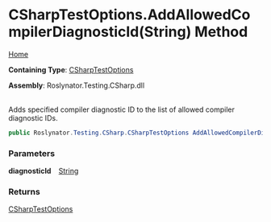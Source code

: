 # CSharpTestOptions\.AddAllowedCompilerDiagnosticId\(String\) Method

[Home](../../../../../README.md)

**Containing Type**: [CSharpTestOptions](../README.md)

**Assembly**: Roslynator\.Testing\.CSharp\.dll

\
Adds specified compiler diagnostic ID to the list of allowed compiler diagnostic IDs\.

```csharp
public Roslynator.Testing.CSharp.CSharpTestOptions AddAllowedCompilerDiagnosticId(string diagnosticId)
```

### Parameters

**diagnosticId** &ensp; [String](https://docs.microsoft.com/en-us/dotnet/api/system.string)

### Returns

[CSharpTestOptions](../README.md)

